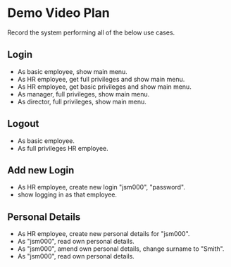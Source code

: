 # Demo Video Plan
Record the system performing all of the below use cases. 

## Login
* As basic employee, show main menu. 
* As HR employee, get full privileges and show main menu.
* As HR employee, get basic privileges and show main menu.
* As manager, full privileges, show main menu.
* As director, full privileges, show main menu. 

## Logout
* As basic employee.
* As full privileges HR employee. 

## Add new Login
* As HR employee, create new login "jsm000", "password".
* show logging in as that employee. 

## Personal Details
* As HR employee, create new personal details for "jsm000".
* As "jsm000", read own personal details. 
* As "jsm000", amend own personal details, change surname to "Smith".
* As "jsm000", read own personal details. 

